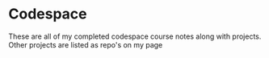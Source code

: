 ﻿# Codespace
These are all of my completed codespace course notes along with projects. 
Other projects are listed as repo's on my page
